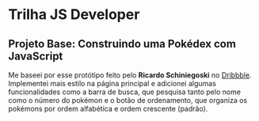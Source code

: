 # Trilha JS Developer
## Projeto Base: Construindo uma Pokédex com JavaScript
Me baseei por esse protótipo feito pelo **Ricardo Schiniegoski** no [Dribbble](https://dribbble.com/shots/17616780-pok-dex). Implementei mais estilo na página principal e adicionei algumas funcionalidades como a barra de busca, que pesquisa tanto pelo nome como o número do pokémon e o botão de ordenamento, que organiza os pokémons por ordem alfabética e ordem crescente (padrão).
